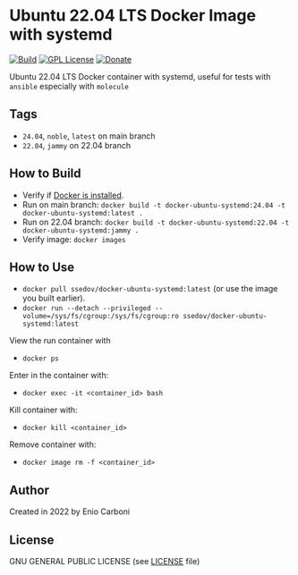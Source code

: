 # Ubuntu 22.04 LTS Docker Image with systemd

[![Build](https://github.com/ssedov/docker-ubuntu-systemd/actions/workflows/build.yml/badge.svg?branch=main)](https://github.com/ssedov/docker-ubuntu-systemd/actions/workflows/build.yml) [![GPL License](https://img.shields.io/badge/license-GPL-blue.svg)](https://www.gnu.org/licenses/) [![Donate](https://img.shields.io/badge/Donate-PayPal-green.svg)](https://www.paypal.me/ssedov)

Ubuntu 22.04 LTS Docker container with systemd, useful for tests with `ansible` especially with `molecule`

## Tags

  - `24.04`, `noble`, `latest` on main branch
  - `22.04`, `jammy` on 22.04 branch


## How to Build

  * Verify if [Docker is installed](https://docs.docker.com/install/).
  * Run on main branch: `docker build -t docker-ubuntu-systemd:24.04 -t docker-ubuntu-systemd:latest .`
  * Run on 22.04 branch: `docker build -t docker-ubuntu-systemd:22.04 -t docker-ubuntu-systemd:jammy .`
  * Verify image: `docker images`

## How to Use

  * `docker pull ssedov/docker-ubuntu-systemd:latest` (or use the image you built earlier).
  * `docker run --detach --privileged --volume=/sys/fs/cgroup:/sys/fs/cgroup:ro ssedov/docker-ubuntu-systemd:latest`

View the run container with

  * `docker ps`

Enter in the container with:

  * `docker exec -it <container_id> bash`

Kill container with:

  * `docker kill <container_id>`

Remove container with:

  * `docker image rm -f <container_id>` 

## Author

Created in 2022 by Enio Carboni

## License

GNU GENERAL PUBLIC LICENSE (see [LICENSE](LICENSE) file)
